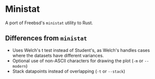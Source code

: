 # Ministat

A port of Freebsd's `ministat` utility to Rust.

## Differences from `ministat`

  * Uses Welch's t test instead of Student's, as Welch's handles cases where the datasets have
    different variances.
  * Optional use of non-ASCII characters for drawing the plot (`-m` or `--modern`)
  * Stack datapoints instead of overlapping (`-t` or `--stack`)